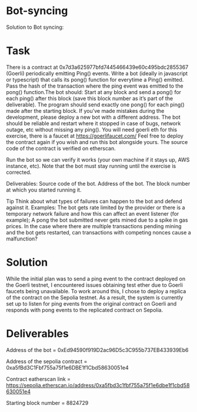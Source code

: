 # Bot-syncing
Solution to Bot syncing:

# Task
There is a contract at 0x7d3a625977bfd7445466439e60c495bdc2855367 (Goerli) periodically emitting Ping() events. Write a bot (ideally in javascript or typescript) that calls its pong() function for everytime a Ping() emitted. Pass the hash of the transaction where the ping event was emitted to the pong() function.The bot should:
Start at any block and send a pong() for each ping() after this block (save this block number as it’s part of the deliverable).
The program should send exactly one pong() for each ping() made after the starting block. If you’ve made mistakes during the development, please deploy a new bot with a different address.
The bot should be reliable and restart where it stopped in case of bugs, network outage, etc without missing any ping().
You will need goerli eth for this exercise, there is a faucet at https://goerlifaucet.com/
Feel free to deploy the contract again if you wish and run this bot alongside yours. The source code of the contract is verified on etherscan.

Run the bot so we can verify it works (your own machine if it stays up, AWS instance, etc). Note that the bot must stay running until the exercise is corrected.

Deliverables:
Source code of the bot.
Address of the bot.
The block number at which you started running it.

Tip
Think about what types of failures can happen to the bot and defend against it. Examples:
The bot gets rate limited by the provider or there is a temporary network failure and how this can affect an event listener (for example);
A pong the bot submitted never gets mined due to a spike in gas prices. In the case where there are multiple transactions pending mining and the bot gets restarted, can transactions with competing nonces cause a malfunction?

# Solution
While the initial plan was to send a ping event to the contract deployed on the Goerli testnet, I encountered issues obtaining test ether due to Goerli faucets being unavailable. To work around this, I chose to deploy a replica of the contract on the Sepolia testnet. As a result, the system is currently set up to listen for ping events from the original contract on Goerli and responds with pong events to the replicated contract on Sepolia.

# Deliverables
Address of the bot = 0xEd94590f919D2ac96D5c3C955b737EB433939Eb6

Address of the sepolia contract = 0xa5fBd3C1Fbf755a75f1e6DBE1f1Cbd58630051e4

Contract eatherscan link = https://sepolia.etherscan.io/address/0xa5fbd3c1fbf755a75f1e6dbe1f1cbd58630051e4

Starting block number = 8824729

